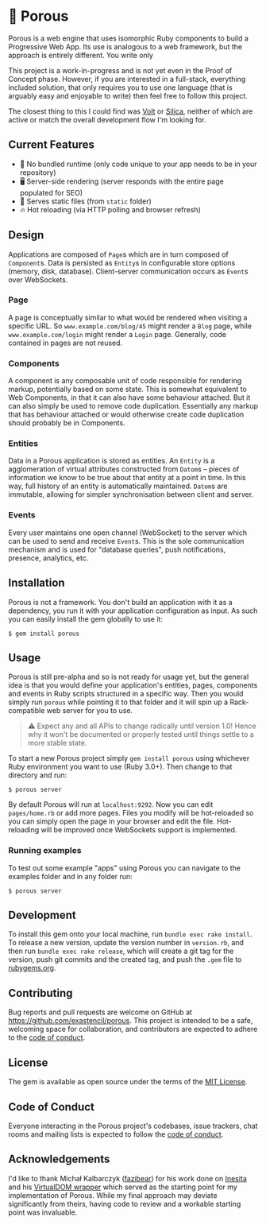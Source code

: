 # 🧽 Porous

Porous is a web engine that uses isomorphic Ruby components to build a Progressive Web App. Its use is analogous to a web framework, but the approach is entirely different. You write only

This project is a work-in-progress and is not yet even in the Proof of Concept phase. However, if you are interested in a full-stack, everything included solution, that only requires you to use one language (that is arguably easy and enjoyable to write) then feel free to follow this project.

The closest thing to this I could find was [Volt](https://github.com/voltrb/volt) or [Silica](https://github.com/youchan/silica), neither of which are active or match the overall development flow I'm looking for.

## Current Features

- 🙅 No bundled runtime (only code unique to your app needs to be in your repository)
- 🖥️ Server-side rendering (server responds with the entire page populated for SEO)
- 🌄 Serves static files (from `static` folder)
- 🔥 Hot reloading (via HTTP polling and browser refresh)

## Design

Applications are composed of `Page`s which are in turn composed of `Component`s. Data is persisted as `Entity`s in configurable store options (memory, disk, database). Client-server communication occurs as `Event`s over WebSockets.

### Page

A page is conceptually similar to what would be rendered when visiting a specific URL. So `www.example.com/blog/45` might render a `Blog` page, while `www.example.com/login` might render a `Login` page. Generally, code contained in pages are not reused.

### Components

A component is any composable unit of code responsible for rendering markup, potentially based on some state. This is somewhat equivalent to Web Components, in that it can also have some behaviour attached. But it can also simply be used to remove code duplication. Essentially any markup that has behaviour attached or would otherwise create code duplication should probably be in Components.

### Entities

Data in a Porous application is stored as entities. An `Entity` is a agglomeration of virtual attributes constructed from `Datom`s – pieces of information we know to be true about that entity at a point in time. In this way, full history of an entity is automatically maintained. `Datom`s are immutable, allowing for simpler synchronisation between client and server.

### Events

Every user maintains one open channel (WebSocket) to the server which can be used to send and receive `Event`s. This is the sole communication mechanism and is used for "database queries", push notifications, presence, analytics, etc.

## Installation

Porous is not a framework. You don't build an application with it as a dependency, you run it with your application configuration as input. As such you can easily install the gem globally to use it:

    $ gem install porous

## Usage

Porous is still pre-alpha and so is not ready for usage yet, but the general idea is that you would define your application's entities, pages, components and events in Ruby scripts structured in a specific way. Then you would simply run `porous` while pointing it to that folder and it will spin up a Rack-compatible web server for you to use.

> ⚠️ Expect any and all APIs to change radically until version 1.0! Hence why it won't be documented or properly tested until things settle to a more stable state.

To start a new Porous project simply `gem install porous` using whichever Ruby environment you want to use (Ruby 3.0+). Then change to that directory and run:

    $ porous server

By default Porous will run at `localhost:9292`. Now you can edit `pages/home.rb` or add more pages. Files you modify will be hot-reloaded so you can simply open the page in your browser and edit the file. Hot-reloading will be improved once WebSockets support is implemented.

### Running examples

To test out some example "apps" using Porous you can navigate to the examples folder and in any folder run:

    $ porous server

## Development

To install this gem onto your local machine, run `bundle exec rake install`. To release a new version, update the version number in `version.rb`, and then run `bundle exec rake release`, which will create a git tag for the version, push git commits and the created tag, and push the `.gem` file to [rubygems.org](https://rubygems.org).

## Contributing

Bug reports and pull requests are welcome on GitHub at https://github.com/exastencil/porous. This project is intended to be a safe, welcoming space for collaboration, and contributors are expected to adhere to the [code of conduct](https://github.com/exastencil/porous/blob/master/CODE_OF_CONDUCT.md).

## License

The gem is available as open source under the terms of the [MIT License](https://opensource.org/licenses/MIT).

## Code of Conduct

Everyone interacting in the Porous project's codebases, issue trackers, chat rooms and mailing lists is expected to follow the [code of conduct](https://github.com/exastencil/porous/blob/master/CODE_OF_CONDUCT.md).

## Acknowledgements

I'd like to thank Michał Kalbarczyk ([fazibear](https://github.com/fazibear)) for his work done on [Inesita](https://github.com/inesita-rb/inesita) and his [VirtualDOM wrapper](https://github.com/fazibear/opal-virtual-dom) which served as the starting point for my implementation of Porous. While my final approach may deviate significantly from theirs, having code to review and a workable starting point was invaluable.
